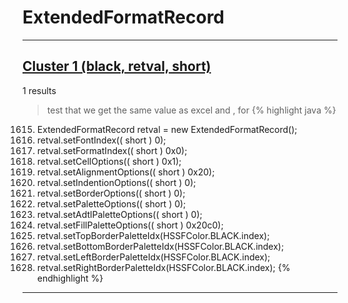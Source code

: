 # ExtendedFormatRecord

***

## [Cluster 1 (black, retval, short)](./1)
1 results
> test that we get the same value as excel and , for 
{% highlight java %}
1615. ExtendedFormatRecord retval = new ExtendedFormatRecord();
1617. retval.setFontIndex(( short ) 0);
1618. retval.setFormatIndex(( short ) 0x0);
1619. retval.setCellOptions(( short ) 0x1);
1620. retval.setAlignmentOptions(( short ) 0x20);
1621. retval.setIndentionOptions(( short ) 0);
1622. retval.setBorderOptions(( short ) 0);
1623. retval.setPaletteOptions(( short ) 0);
1624. retval.setAdtlPaletteOptions(( short ) 0);
1625. retval.setFillPaletteOptions(( short ) 0x20c0);
1626. retval.setTopBorderPaletteIdx(HSSFColor.BLACK.index);
1627. retval.setBottomBorderPaletteIdx(HSSFColor.BLACK.index);
1628. retval.setLeftBorderPaletteIdx(HSSFColor.BLACK.index);
1629. retval.setRightBorderPaletteIdx(HSSFColor.BLACK.index);
{% endhighlight %}

***

